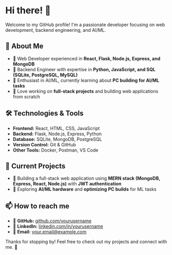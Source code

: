 # Hi there! 👋

Welcome to my GitHub profile! I'm a passionate developer focusing on web development, backend engineering, and AI/ML.

## 🚀 About Me
- 🔹 Web Developer experienced in **React, Flask, Node.js, Express, and MongoDB**
- 🔹 Backend Engineer with expertise in **Python, JavaScript, and SQL (SQLite, PostgreSQL, MySQL)**
- 🔹 Enthusiast in AI/ML, currently learning about **PC building for AI/ML tasks**
- 🔹 Love working on **full-stack projects** and building web applications from scratch

## 🛠️ Technologies & Tools
- **Frontend:** React, HTML, CSS, JavaScript
- **Backend:** Flask, Node.js, Express, Python
- **Database:** SQLite, MongoDB, PostgreSQL
- **Version Control:** Git & GitHub
- **Other Tools:** Docker, Postman, VS Code

## 📌 Current Projects
- 🔹 Building a full-stack web application using **MERN stack (MongoDB, Express, React, Node.js)** with **JWT authentication**
- 🔹 Exploring **AI/ML hardware** and **optimizing PC builds** for ML tasks

## 📫 How to reach me
- 🔹 **GitHub:** [github.com/yourusername](https://github.com/yourusername)
- 🔹 **LinkedIn:** [linkedin.com/in/yourusername](https://linkedin.com/in/yourusername)
- 🔹 **Email:** your.email@example.com

Thanks for stopping by! Feel free to check out my projects and connect with me. 🚀

